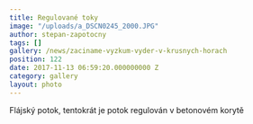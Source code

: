 ```yaml
---
title: Regulované toky
image: "/uploads/a_DSCN0245_2000.JPG"
author: stepan-zapotocny
tags: []
gallery: /news/zaciname-vyzkum-vyder-v-krusnych-horach
position: 122
date: 2017-11-13 06:59:20.000000000 Z
category: gallery
layout: photo
---
```

Flájský potok, tentokrát je potok regulován v betonovém korytě
